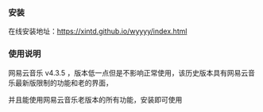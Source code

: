 ### 安装
在线安装地址：https://xintd.github.io/wyyyy/index.html
### 使用说明
网易云音乐 v4.3.5 ，版本低一点但是不影响正常使用，该历史版本具有网易云音乐最新版限制的功能和老的界面，

并且能使用网易云音乐老版本的所有功能，安装即可使用
